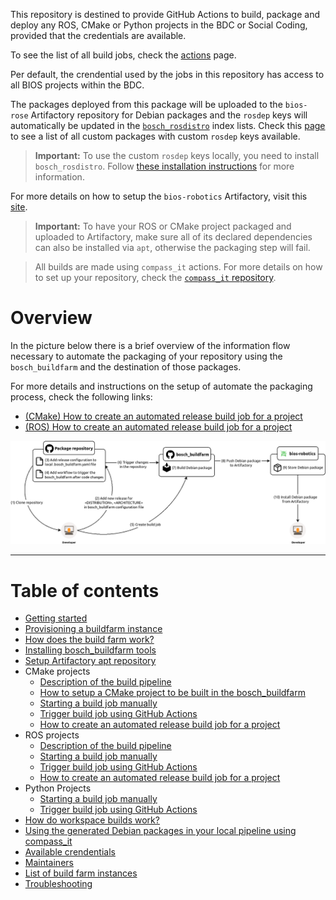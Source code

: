 This repository is destined to provide GitHub Actions to build, package and deploy
any ROS, CMake or Python projects in the BDC or Social Coding, provided that the
credentials are available.

To see the list of all build jobs, check the [actions](https://github.boschdevcloud.com/bios-robotics/bosch_buildfarm/actions) page.

Per default, the crendential used by the jobs in this repository has access to all
BIOS projects within the BDC.

The packages deployed from this package will be uploaded to the `bios-rose` Artifactory
repository for Debian packages and the `rosdep` keys will automatically be updated in
the [`bosch_rosdistro`](https://github.boschdevcloud.com/bios-robotics/bosch_rosdistro) index lists.
Check this [page](https://github.boschdevcloud.com/bios-robotics/bosch_rosdistro/wiki/rosdep-lists) to see a list of all custom packages with custom `rosdep` keys available.

> **Important:** To use the custom `rosdep` keys locally, you need to install `bosch_rosdistro`. Follow [these installation instructions](https://github.boschdevcloud.com/bios-robotics/bosch_rosdistro#building-installing-and-testing) for more information.

For more details on how to setup the `bios-robotics` Artifactory, visit this [site](https://artifactory.boschdevcloud.com/ui/repos/tree/General/bios-robotics-debian-local).

> **Important:** To have your ROS or CMake project packaged and uploaded to Artifactory, make sure all of its declared dependencies can also be installed via `apt`, otherwise the packaging step will fail.

> All builds are made using `compass_it` actions. For more details on how to set up your repository, check the [`compass_it` repository](https://github.boschdevcloud.com/bios-rose/compass_it).

# Overview

In the picture below there is a brief overview of the information flow necessary to automate the packaging of your repository using the `bosch_buildfarm` and the destination of those packages.

For more details and instructions on the setup of automate the packaging process, check the following links:

* [(CMake) How to create an automated release build job for a project]((CMake)-How-to-create-an-automated-release-build-job-for-a-project)
* [(ROS) How to create an automated release build job for a project]((ROS)-How-to-create-an-automated-release-build-job-for-a-project)

![overview](images/overview.png)

***

# Table of contents

* [Getting started](Getting-started)
* [Provisioning a buildfarm instance](Provisioning-a-buildfarm-instance)
* [How does the build farm work?](How-does-the-build-farm-work)
* [Installing bosch_buildfarm tools](Installing-bosch_buildfarm-tools)
* [Setup Artifactory apt repository](Setup-Artifactory-apt-repository)
* CMake projects
    * [Description of the build pipeline]((CMake)-Description-of-the-build-pipeline)
    * [How to setup a CMake project to be built in the bosch_buildfarm]((CMake)-How-to-setup-a-CMake-project-to-be-built-in-the-bosch_buildfarm)
    * [Starting a build job manually]((CMake)-Starting-a-build-job-manually)
    * [Trigger build job using GitHub Actions]((CMake)-Trigger-build-job-using-GitHub-Actions)
    * [How to create an automated release build job for a project]((CMake)-How-to-create-an-automated-release-build-job-for-a-project)
* ROS projects
    * [Description of the build pipeline]((ROS)-Description-of-the-build-pipeline)
    * [Starting a build job manually]((ROS)-Starting-a-build-job-manually)
    * [Trigger build job using GitHub Actions]((ROS)-Trigger-build-job-using-GitHub-Actions)
    * [How to create an automated release build job for a project]((ROS)-How-to-create-an-automated-release-build-job-for-a-project)
* Python Projects
    * [Starting a build job manually]((Python)-Starting-a-build-job-manually)
    * [Trigger build job using GitHub Actions]((Python)-Trigger-build-job-using-GitHub-Actions)
* [How do workspace builds work?](How-do-workspace-builds-work)
* [Using the generated Debian packages in your local pipeline using compass_it](Using-the-generated-Debian-packages-in-your-local-pipeline-using-compass_it)
* [Available crendentials](Credentials)
* [Maintainers](Maintainers)
* [List of build farm instances](List-of-build-farm-instances)
* [Troubleshooting](Troubleshooting)
